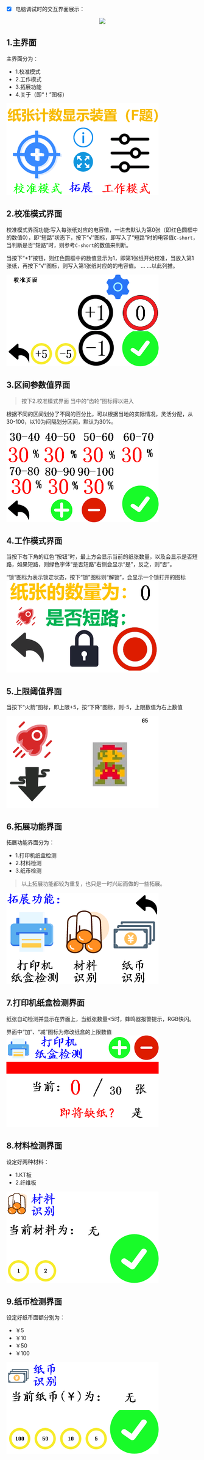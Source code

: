 
- [x] 电脑调试时的交互界面展示：

<p align="center">
  <img src="https://zengwangfa.oss-cn-shanghai.aliyuncs.com/github/paper_hmi.gif"/>
</p>

## 1.主界面
主界面分为：
- 1.校准模式
- 2.工作模式
- 3.拓展功能
- 4.关于（即“！”图标）

![主界面](/docs/pictures/hmi/hmi1.png)

## 2.校准模式界面
校准模式界面功能:写入每张纸对应的电容值，一进去默认为第0张（即红色圆框中的数值0），即“短路”状态下，按下“√”图标，即写入了“短路”时的电容值`C-short`，当判断是否“短路”时，则参考`C-short`的数值来判断。


当按下“+1”按钮，则红色圆框中的数值显示为1，即第1张纸开始校准，当放入第1张纸，再按下“√”图标，则写入第1张纸对应的的电容值。
... ...以此列推。

![主界面](/docs/pictures/hmi/hmi2.png)

## 3.区间参数值界面
> 按下2.校准模式界面 当中的“齿轮”图标得以进入

根据不同的区间划分了不同的百分比，可以根据当地的实际情况，灵活分配，从30-100，以10为间隔划分区间，默认为30%。

![区间参数值界面](/docs/pictures/hmi/hmi3.png)

## 4.工作模式界面
当按下右下角的红色“按钮”时，最上方会显示当前的纸张数量，以及会显示是否短路，如果短路，则绿色字体“是否短路”右侧会显示“是”，反之，则“否”。

“锁”图标为表示锁定状态，按下“锁”图标则“解锁”，会显示一个锁打开的图标
![区间参数值界面](/docs/pictures/hmi/hmi4.png)

## 5.上限阈值界面
当按下“火箭”图标，即上限+5，按“下降”图标，则-5，上限数值为右上数值

![上限阈值界面](/docs/pictures/hmi/hmi5.png)

## 6.拓展功能界面
拓展功能界面分为：
- 1.打印机纸盒检测
- 2.材料检测
- 3.纸币检测
> 以上拓展功能都较为重复，也只是一时兴起而做的一些拓展。

![拓展功能界面](/docs/pictures/hmi/hmi6.png)

## 7.打印机纸盒检测界面
纸张自动检测并显示在界面上，当纸张数量<5时，蜂鸣器报警提示，RGB快闪。

界面中“加”、“减”图标为修改纸盒的上限数值
![打印机纸盒检测界面](/docs/pictures/hmi/hmi7.png)

## 8.材料检测界面
设定好两种材料：
- 1.KT板
- 2.纤维板

![材料检测界面](/docs/pictures/hmi/hmi8.png)

## 9.纸币检测界面
设定好纸币面额分别为：
- ￥5
- ￥10
- ￥50
- ￥100

![纸币检测界面](/docs/pictures/hmi/hmi9.png)